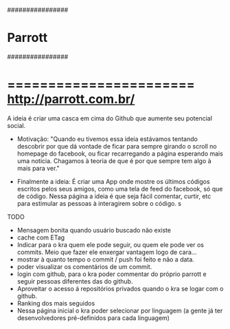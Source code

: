 ################
#    Parrott   #
################

=======================
http://parrott.com.br/
=======================

A ideia é criar uma casca em cima do Github que aumente seu potencial social.

* Motivação:
"Quando eu tivemos essa ideia estávamos tentando descobrir por que dá vontade de ficar para sempre girando o scroll no homepage do facebook, ou ficar recarregando a página esperando mais uma noticia. Chagamos à teoria de que é por que sempre tem algo à mais para ver."

* Finalmente a ideia:
É criar uma App onde mostre os últimos códigos escritos pelos seus amigos, como uma tela de feed do facebook, só que de código. Nessa página a ideia é que seja fácil comentar, curtir, etc para estimular as pessoas à interagirem sobre o código.
s


TODO

* Mensagem bonita quando usuário buscado não existe
* cache com ETag
* Indicar para o kra quem ele pode seguir, ou quem ele pode ver os commits. Meio que fazer ele enxergar vantagem logo de cara...
* mostrar à quanto tempo o commit / push foi feito e não a data.
* poder visualizar os comentários de um commit.
* login com github, para o kra poder commentar do próprio parrott e seguir pessoas diferentes das do github.
* Aproveitar o acesso á repositórios privados quando o kra se logar com o github.
* Ranking dos mais seguidos
* Nessa página inicial o kra poder selecionar por linguagem (a gente já ter desenvolvedores pré-definidos para cada linguagem)
